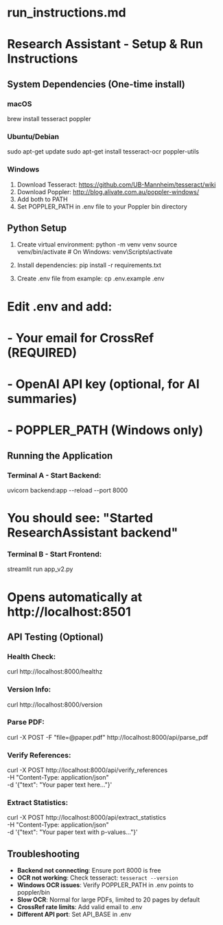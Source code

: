 # run_instructions.md
# Research Assistant - Setup & Run Instructions

## System Dependencies (One-time install)

### macOS
brew install tesseract poppler

### Ubuntu/Debian
sudo apt-get update
sudo apt-get install tesseract-ocr poppler-utils

### Windows
1. Download Tesseract: https://github.com/UB-Mannheim/tesseract/wiki
2. Download Poppler: http://blog.alivate.com.au/poppler-windows/
3. Add both to PATH
4. Set POPPLER_PATH in .env file to your Poppler bin directory

## Python Setup

1. Create virtual environment:
python -m venv venv
source venv/bin/activate  # On Windows: venv\Scripts\activate

2. Install dependencies:
pip install -r requirements.txt

3. Create .env file from example:
cp .env.example .env
# Edit .env and add:
# - Your email for CrossRef (REQUIRED)
# - OpenAI API key (optional, for AI summaries)
# - POPPLER_PATH (Windows only)

## Running the Application

### Terminal A - Start Backend:
uvicorn backend:app --reload --port 8000
# You should see: "Started ResearchAssistant backend"

### Terminal B - Start Frontend:
streamlit run app_v2.py
# Opens automatically at http://localhost:8501

## API Testing (Optional)

### Health Check:
curl http://localhost:8000/healthz

### Version Info:
curl http://localhost:8000/version

### Parse PDF:
curl -X POST -F "file=@paper.pdf" http://localhost:8000/api/parse_pdf

### Verify References:
curl -X POST http://localhost:8000/api/verify_references \
  -H "Content-Type: application/json" \
  -d '{"text": "Your paper text here..."}'

### Extract Statistics:
curl -X POST http://localhost:8000/api/extract_statistics \
  -H "Content-Type: application/json" \
  -d '{"text": "Your paper text with p-values..."}'

## Troubleshooting

- **Backend not connecting**: Ensure port 8000 is free
- **OCR not working**: Check tesseract: `tesseract --version`
- **Windows OCR issues**: Verify POPPLER_PATH in .env points to poppler/bin
- **Slow OCR**: Normal for large PDFs, limited to 20 pages by default
- **CrossRef rate limits**: Add valid email to .env
- **Different API port**: Set API_BASE in .env
